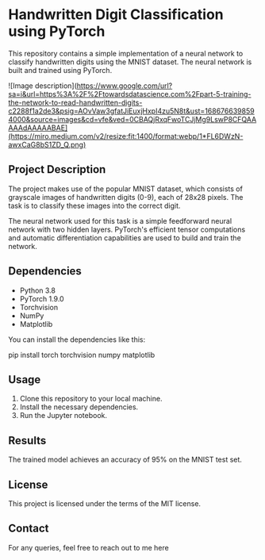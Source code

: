 # Handwritten Digit Classification using PyTorch

This repository contains a simple implementation of a neural network to classify handwritten digits using the MNIST dataset. The neural network is built and trained using PyTorch.

![Image description](https://www.google.com/url?sa=i&url=https%3A%2F%2Ftowardsdatascience.com%2Fpart-5-training-the-network-to-read-handwritten-digits-c2288f1a2de3&psig=AOvVaw3gfatJiEuxjHxpI4zu5N8t&ust=1686766398594000&source=images&cd=vfe&ved=0CBAQjRxqFwoTCJjMg9LswP8CFQAAAAAdAAAAABAE](https://miro.medium.com/v2/resize:fit:1400/format:webp/1*FL6DWzN-awxCaG8bS1ZD_Q.png)

## Project Description

The project makes use of the popular MNIST dataset, which consists of grayscale images of handwritten digits (0-9), each of 28x28 pixels. The task is to classify these images into the correct digit.

The neural network used for this task is a simple feedforward neural network with two hidden layers. PyTorch's efficient tensor computations and automatic differentiation capabilities are used to build and train the network.

## Dependencies

* Python 3.8
* PyTorch 1.9.0
* Torchvision
* NumPy
* Matplotlib

You can install the dependencies like this:

pip install torch torchvision numpy matplotlib

## Usage

1. Clone this repository to your local machine.
2. Install the necessary dependencies.
3. Run the Jupyter notebook.

## Results

The trained model achieves an accuracy of 95% on the MNIST test set.

## License

This project is licensed under the terms of the MIT license.

## Contact

For any queries, feel free to reach out to me here
